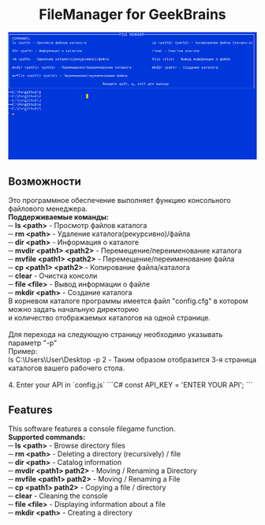 ﻿<html>
<h1 align="center">FileManager for GeekBrains</h1>
<img src="../../images/screnn.png">
<h2>Возможности</h2>
Это программное обеспечение выполняет функцию консольного файлового менеджера.
<br><b>Поддерживаемые команды:</b>
<br>─ <b>ls &lt;path&gt;</b> - Просмотр файлов каталога
<br>─ <b>rm &lt;path&gt;</b> - Удаление каталога(рекурсивно)/файла
<br>─ <b>dir &lt;path&gt;</b> - Информация о каталоге
<br>─ <b>mvdir &lt;path1&gt; &lt;path2&gt;</b> - Перемещение/переименование каталога
<br>─ <b>mvfile &lt;path1&gt; &lt;path2&gt;</b> - Перемещение/переименование файла
<br>─ <b>cp &lt;path1&gt; &lt;path2&gt;</b> - Копирование файла/каталога
<br>─ <b>clear</b> - Очистка консоли
<br>─ <b>file &lt;file&gt;</b> - Вывод информации о файле
<br>─ <b>mkdir &lt;path&gt;</b> - Создание каталога
<br>
В корневом каталоге программы имеется файл "config.cfg" в котором можно задать начальную директорию
<br>и количество отображаемых каталогов на одной странице.
<br>
<br>
Для перехода на следующую страницу необходимо указывать параметр "-p"<br>
Пример:<br>
ls C:\Users\User\Desktop -p 2 - Таким образом отобразится 3-я страница каталогов вашего рабочего стола.
<br><br>
4. Enter your API in `config.js`
   ```C#
   const API_KEY = 'ENTER YOUR API';
   ```
<h2>Features</h2>
This software features a console filegame function.
<br><b>Supported commands:</b>
<br>─ <b>ls &lt;path&gt;</b> - Browse directory files
<br>─ <b>rm &lt;path&gt;</b> - Deleting a directory (recursively) / file
<br>─ <b>dir &lt;path&gt;</b> - Catalog information
<br>─ <b>mvdir &lt;path1&gt; path2&gt;</b> - Moving / Renaming a Directory
<br>─ <b>mvfile &lt;path1&gt; path2&gt;</b> - Moving / Renaming a File
<br>─ <b>cp &lt;path1&gt; path2&gt;</b> - Copying a file / directory
<br>─ <b>clear</b> - Cleaning the console
<br>─ <b>file &lt;file&gt;</b> - Displaying information about a file
<br>─ <b>mkdir &lt;path&gt;</b> - Creating a directory
</html>
